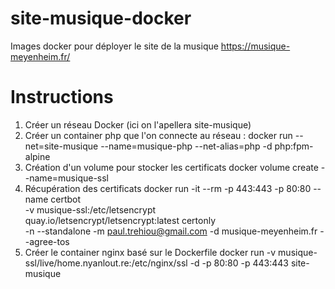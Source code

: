 # site-musique-docker
Images docker pour déployer le site de la musique https://musique-meyenheim.fr/

# Instructions

1. Créer un réseau Docker (ici on l'apellera site-musique)
2. Créer un container php que l'on connecte au réseau :
    docker run --net=site-musique --name=musique-php --net-alias=php -d php:fpm-alpine
3. Création d'un volume pour stocker les certificats
    docker volume create --name=musique-ssl
4. Récupération des certificats
    docker run -it --rm -p 443:443 -p 80:80 --name certbot \
        -v musique-ssl:/etc/letsencrypt \
        quay.io/letsencrypt/letsencrypt:latest certonly \
        -n --standalone -m paul.trehiou@gmail.com -d musique-meyenheim.fr --agree-tos
5. Créer le container nginx basé sur le Dockerfile
    docker run -v musique-ssl/live/home.nyanlout.re:/etc/nginx/ssl -d  -p 80:80 -p 443:443 site-musique
